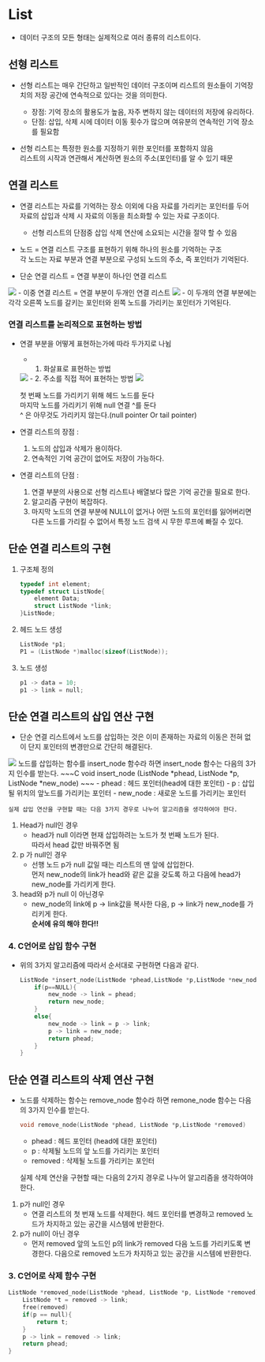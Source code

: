 # List
- 데이터 구조의 모든 형태는 실제적으로 여러 종류의 리스트이다.  

## 선형 리스트
- 선형 리스트는 매우 간단하고 일반적인 데이터 구조이며 리스트의 원소들이 기억장치의 저장 공간에 연속적으로 있다는 것을 의미한다.  
    - 장점: 기억 장소의 활용도가 높음, 자주 변하지 않는 데이터의 저장에 유리하다.
    - 단점: 삽입, 삭제 시에 데이터 이동 횟수가 많으며 여유분의 연속적인 기억 장소를 필요함

- 선형 리스트는 특정한 원소를 지정하기 위한 포인터를 포함하지 않음  
리스트의 시작과 연관해서 계산하면 원소의 주소(포인터)를 알 수 있기 때문
## 연결 리스트
- 연결 리스트는 자료를 기억하는 장소 이외에 다음 자료를 가리키는 포인터를 두어 자료의 삽입과 삭제 시 자료의 이동을 최소화할 수 있는 자료 구조이다.
    - 선형 리스트의 단점중 삽입 삭제 연산에 소요되는 시간을 절약 할 수 있음

- 노드 = 연결 리스트 구조를 표현하기 위해 하나의 원소를 기억하는 구조   
각 노드는 자료 부분과 연결 부분으로 구성되 노드의 주소, 즉 포인터가 기억된다.

- 단순 연결 리스트 = 연결 부분이 하나인 연결 리스트
<img src = "https://velog.velcdn.com/images%2Fsangh00n%2Fpost%2Fbfa73611-96a7-450a-9974-4b40fb70c2fd%2FlinkedLIst.png">
- 이중 연결 리스트 = 연결 부분이 두개인 연결 리스트
<img src = "https://velog.velcdn.com/images%2Fsangh00n%2Fpost%2Fa50a2ca1-9208-4b4f-9fd9-ee06dfc51a8d%2Fimage.png">
    - 이 두개의 연결 부분에는 각각 오른쪽 노드를 갈키는 포인터와 왼쪽 노드를 가리키는 포인터가 기억된다.  

### 연결 리스트를 논리적으로 표현하는 방법
- 연결 부분을 어떻게 표현하는가에 따라 두가지로 나뉨
    - 1. 화살표로 표현하는 방법
    <img src="https://blog.kakaocdn.net/dn/JXtCb/btqz6WhJeXn/rGXi1DFP40ZGxQA968R5p0/img.png">
    - 2. 주소를 직접 적어 표현하는 방법
    <img src="https://blog.kakaocdn.net/dn/2PTnh/btqzP5ORLWv/zrKYCCjIICsavZGwomKB9k/img.png">  

    첫 번째 노드를 가리키기 위해 헤드 노드를 둔다  
    마지막 노드를 가리키기 위해 null 연결 ^를 둔다   
    ^ 은 아무것도 가리키지 않는다.(null pointer Or tail pointer)

- 연결 리스트의 장점 :  
    1. 노드의 삽입과 삭제가 용이하다.
    2. 연속적인 기억 공간이 없어도 저장이 가능하다.
- 연결 리스트의 단점 :  
    1. 연결 부분의 사용으로 선형 리스트나 배열보다 많은 기억 공간을 필요로 한다.  
    2. 알고리즘 구현이 복잡하다.
    3. 마지막 노드의 연결 부분에 NULL이 없거나 어떤 노드의 포인터를 잃어버리면 다른 노드를 가리킬 수 없어서 특정 노드 검색 시 무한 루프에 빠질 수 있다.

## 단순 연결 리스트의 구현  
1. 구조체 정의  
    ~~~C 
    typedef int element;
    typedef struct ListNode{
        element Data;
        struct ListNode *link;
    }ListNode;
    ~~~
2. 헤드 노드 생성
    ~~~C
    ListNode *p1;
    P1 = (ListNode *)malloc(sizeof(ListNode));
    ~~~~
3. 노드 생성   
    ~~~C
    p1 -> data = 10;
    p1 -> link = null;
    ~~~

## 단순 연결 리스트의 삽입 연산 구현
- 단순 연결 리스트에서 노드를 삽입하는 것은 이미 존재하는 자료의 이동은 전혀 없이 단지 포인터의 변경만으로 간단히 해결된다.
<img src="https://jess2.github.io/images/content/list-1.png">
노드를 삽입하는 함수를 insert_node 함수라 하면 insert_node 함수는 다음의 3가지 인수를 받는다. 
    ~~~C
    void insert_node (ListNode *phead, ListNode *p, ListNode *new_node)
    ~~~
    - phead : 헤드 포인터(head에 대한 포인터)
    - p : 삽입될 위치의 앞노드를 가리키는 포인터
    - new_node : 새로운 노드를 가리키는 포인터  

    실제 삽입 연산을 구현할 때는 다음 3가지 경우로 나누어 알고리즘을 생각하여야 한다.

1. Head가 null인 경우
    - head가 null 이라면 현재 삽입하려는 노드가 첫 번째 노드가 된다.  
    따라서 head 값만 바꿔주면 됨
2. p 가 null인 경우
    - 선행 노드 p가 null 값일 때는 리스트의 맨 앞에 삽입한다.  
    먼저 new_node의 link가 head와 같은 값을 갖도록 하고 다음에 head가 new_node를 가리키게 한다.
3. head와 p가 null 이 아닌경우
    - new_node의 link에 p -> link값을 복사한 다음, p -> link가 new_node를 가리키게 한다.  
    **순서에 유의 해야 한다!!**

### 4. C언어로 삽입 함수 구현
- 위의 3가지 알고리즘에 따라서 순서대로 구현하면 다음과 같다.   
    ~~~C
    ListNode *insert_node(ListNode *phead,ListNode *p,ListNode *new_node){
        if(p==NULL){
            new_node -> link = phead;
            return new_node;
        }
        else{
            new_node -> link = p -> link;
            p -> link = new_node;
            return phead;
        }
    }

## 단순 연결 리스트의 삭제 연산 구현
- 노드를 삭제하는 함수는 remove_node 함수라 하면 remone_node 함수는 다음의 3가지 인수를 받는다.
    ~~~C
    void remove_node(ListNode *phead, ListNode *p,ListNode *removed)
    ~~~
    - phead : 헤드 포인터 (head에 대한 포인터)
    - p : 삭제될 노드의 앞 노드를 가리키는 포인터
    - removed : 삭제될 노드를 가리키는 포인터

    실제 삭제 연산을 구현할 때는 다음의 2가지 경우로 나누어 알고리즘을 생각하여야 한다.
 1. p가 null인 경우
    - 연결 리스트의 첫 번재 노드를 삭제한다. 헤드 포인터를 변경하고 removed 노드가 차지하고 있는 공간을 시스템에 반환한다.
 2. p가 null이 아닌 경우 
    - 먼저 removed 앞의 노드인 p의 link가 removed 다음 노드를 가리키도록 변경한다. 다음으로 removed 노드가 차지하고 있는 공간을 시스템에 반환한다.

### 3. C언어로 삭제 함수 구현  
~~~C
ListNode *removed_node(ListNode *phead, ListNode *p, ListNode *removed){
    ListNode *t = removed -> link;
    free(removed)
    if(p == null){
        return t;
    }
    p -> link = removed -> link;
    return phead;
}